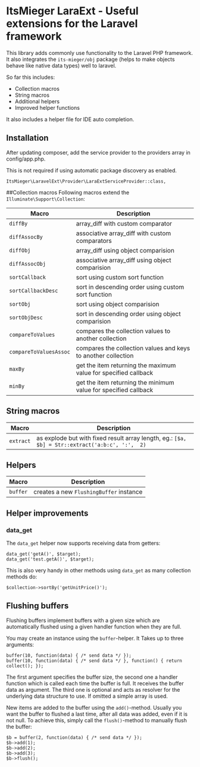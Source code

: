 # ItsMieger LaraExt - Useful extensions for the Laravel framework
This library adds commonly use functionality to the Laravel PHP framework. It also integrates the
`its-mieger/obj` package (helps to make objects behave like native data types) well to laravel.

 
So far this includes:
* Collection macros
* String macros
* Additional helpers
* Improved helper functions

It also includes a helper file for IDE auto completion.

## Installation

After updating composer, add the service provider to the providers array in config/app.php.

This is not required if using automatic package discovery as enabled.

	ItsMieger\LaravelExt\Provider\LaraExtServiceProvider::class,

##Collection macros
Following macros extend the `Illuminate\Support\Collection`:

| Macro 			| Description
|-------------------| ------------
| `diffBy`			| array_diff with custom comparator
| `diffAssocBy`		| associative array_diff with custom comparators
| `diffObj`			| array_diff using object comparision
| `diffAssocObj`	| associative array_diff using object comparision
| `sortCallback`	| sort using custom sort function
| `sortCallbackDesc` | sort in descending order using custom sort function
| `sortObj`			| sort using object comparision
| `sortObjDesc`		| sort in descending order using object comparision
| `compareToValues`		| compares the collection values to another collection 
| `compareToValuesAssoc`	| compares the collection values and keys to another collection
| `maxBy`	| get the item returning the maximum value for specified callback
| `minBy`	| get the item returning the minimum value for specified callback

## String macros
| Macro 			| Description
|-------------------| ------------
| `extract`			| as explode but with fixed result array length, eg.: `[$a, $b] = Str::extract('a:b:c', ':',  2)`
 
## Helpers

| Macro 			| Description
|-------------------| ------------
| `buffer`			| creates a new `FlushingBuffer` instance
 
## Helper improvements

### data_get
The `data_get` helper now supports receiving data from getters:

	data_get('getA()', $target);
	data_get('test.getA()', $target);
	
This is also very handy in other methods using `data_get` as many collection methods do:

	$collection->sortBy('getUnitPrice()');
		

## Flushing buffers
Flushing buffers implement buffers with a given size which are automatically flushed using a given
handler function when they are full.

You may create an instance using the `buffer`-helper. It Takes up to three arguments:

	buffer(10, function(data) { /* send data */ });
	buffer(10, function(data) { /* send data */ }, function() { return collect(); });
	
The first argument specifies the buffer size, the second one a handler function which is called
each time the buffer is full. It receives the buffer data as argument. The third one is optional
and acts as resolver for the underlying data structure to use. If omitted a simple array is used.

New items are added to the buffer using the `add()`-method. Usually you want the buffer to flushed
a last time, after all data was added, even if it is not null. To achieve this, simply call the
`flush()`-method to manually flush the buffer:

	$b = buffer(2, function(data) { /* send data */ });
	$b->add(1);
	$b->add(2);
	$b->add(3);
	$b->flush();